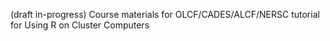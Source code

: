 (draft in-progress) Course materials for OLCF/CADES/ALCF/NERSC tutorial for Using R on Cluster Computers 